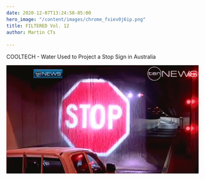 ```yaml
---
date: 2020-12-07T13:24:58-05:00
hero_image: "/content/images/chrome_fxiev0j6ip.png"
title: FILTERED Vol. 12
author: Martin CTs

---
```

COOLTECH - Water Used to Project a Stop Sign in Australia

![](/content/images/waterstop.gif)